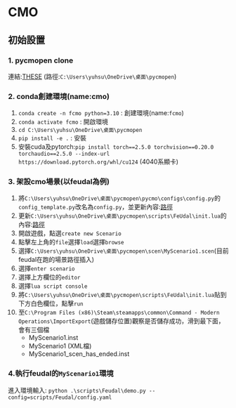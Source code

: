 # CMO

## 初始設置

### 1. pycmopen clone
連結:[THESE](https://forgejo.taiyopen.com/Taiyopen/pycmopen/src/branch/main)
(路徑:`C:\Users\yuhsu\OneDrive\桌面\pycmopen`)

### 2. conda創建環境(name:cmo)
1. `conda create -n fcmo python=3.10` : 創建環境(name:`fcmo`)
2. `conda activate fcmo` : 開啟環境
3. `cd C:\Users\yuhsu\OneDrive\桌面\pycmopen`
4. `pip install -e .` : 安裝
5. 安裝cuda及pytorch:`pip install torch==2.5.0 torchvision==0.20.0 torchaudio==2.5.0 --index-url https://download.pytorch.org/whl/cu124` (4040系顯卡)

### 3. 架設cmo場景(以feudal為例)
1. 將`C:\Users\yuhsu\OneDrive\桌面\pycmopen\pycmo\configs\config.py`的`config_template.py`改名為`config.py`，並更新內容:[路徑](https://github.com/Yuu-Hsuan/CMO/blob/main/%E6%9E%B6%E8%A8%AD/init.py)
2. 更新`C:\Users\yuhsu\OneDrive\桌面\pycmopen\scripts\FeUdal\init.lua`的內容:[路徑](https://github.com/Yuu-Hsuan/CMO/blob/main/%E6%9E%B6%E8%A8%AD/init.lua)
3. 開啟遊戲，點選`create new Scenario`
4. 點擊左上角的`file`選擇`load`選擇`browse`
5. 選擇`C:\Users\yuhsu\OneDrive\桌面\pycmopen\scen\MyScenario1.scen`(目前feudal在跑的場景路徑插入)
6. 選擇`enter scenario`
7. 選擇上方欄位的`editor`
8. 選擇`lua script console`
9. 將`C:\Users\yuhsu\OneDrive\桌面\pycmopen\scripts\FeUdal\init.lua`貼到下方白色欄位，點擊`run`
10. 至`C:\Program Files (x86)\Steam\steamapps\common\Command - Modern Operations\ImportExport`(遊戲儲存位置)觀察是否儲存成功，滑到最下面，會有三個檔
    * MyScenario1.inst
    * MyScenario1  (XML檔)
    * MyScenario1_scen_has_ended.inst

### 4.執行feudal的`MyScenario1`環境
進入環境輸入: `python .\scripts\Feudal\demo.py --config=scripts/Feudal/config.yaml`
